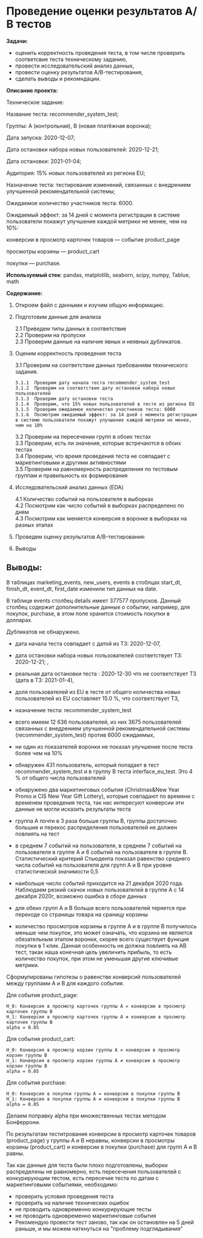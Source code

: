 # Проведение оценки результатов А/В тестов


**Задачи:** 

- оценить корректность проведения теста, в том числе проверить соответсвие теста техническому заданию,
- провести исследовательский анализ данных,
- провести оценку результатов A/B-тестирования,
- сделать выводы и рекомндации.



**Описание проекта:** 

Техническое задание:

Название теста: recommender_system_test;

Группы: А (контрольная), B (новая платёжная воронка);

Дата запуска: 2020-12-07;

Дата остановки набора новых пользователей: 2020-12-21;

Дата остановки: 2021-01-04;

Аудитория: 15% новых пользователей из региона EU;

Назначение теста: тестирование изменений, связанных с внедрением улучшенной рекомендательной системы;

Ожидаемое количество участников теста: 6000.

Ожидаемый эффект: за 14 дней с момента регистрации в системе пользователи покажут улучшение каждой метрики не менее, чем на 10%:

конверсии в просмотр карточек товаров — событие product_page

просмотры корзины — product_cart

покупки — purchase.



**Используемый стек**: pandas, matplotlib, seaborn, scipy, numpy, Tablue, math


**Содержание:**

1.  Откроем файл с данными и изучим общую информацию.

2.  Подготовим данные для анализа

    2.1  Приведем типы данных в соответствие  
    2.2  Проверим на пропуски  
    2.3  Проверим данные на наличие явных и неявных дубликатов.

3.  Оценим корректность проведения теста

    3.1  Проверим на соответствие данных требованиям технического задания.

        3.1.1  Проверим дату начала теста recommender_system_test
        3.1.2  Проверим на соответствие дату остановки набора новых пользователей
        3.1.3  Проверим дату остановки теста
        3.1.4  Проверим, что 15% новых пользователей в тесте из региона EU
        3.1.5  Проверим ожидаемое количество участников теста: 6000
        3.1.6  Посмотрим ожидаемый эффект: за 14 дней с момента регистрации в системе пользователи покажут улучшение каждой метрики не менее, чем на 10%

    3.2  Проверим на пересечении групп в обоих тестах  
    3.3  Проверим, есть ли значения, которые встречаются в обоих тестах  
    3.4  Проверим, что время проведения теста не совпадает с маркетинговыми и другими активностями  
    3.5  Проверим на равномерность распределения по тестовым группам и правильность их формирования

4.  Исследовательский анализ данных (EDA)

    4.1  Количество событий на пользователя в выборках  
    4.2  Посмотрим как число событий в выборках распределено по дням  
    4.3  Посмотрим как меняется конверсия в воронке в выборках на разных этапах

5.  Проведем оценку результатов A/B-тестирования:

6.  Выводы


## Выводы: ##




В таблицах marketing_events, new_users, events в стоблцах start_dt, finish_dt, event_dt, first_date изменили тип данных на date.

В таблице events столбец details имеет 377577 пропусков. Данный столбец содержит дополнительные данные о событии, например, для покупок, purchase, в этом поле хранится стоимость покупки в долларах.

Дубликатов не обнаружено.

- дата начала теста совпадает с датой из ТЗ: 2020-12-07,

- дата остановки набора новых пользователей соответствует ТЗ: 2020-12-21; ,

- реальная дата остановки теста : 2020-12-30 что не соответствует ТЗ (дата в ТЗ: 2021-01-4),

- доля пользователей из EU в тесте от общего количества новых пользователей из EU составляет 15.0 %, что соответствует ТЗ,

- назначение теста: recommender_system_test

- всего имеем 12 636 пользователей, из них 3675 пользователей связанных с внедрением улучшенной рекомендательной системы (recommender_system_test) против 6000 ожидаемых,

- ни один из показателей воронки не показал улучшение после теста более чем на 10%

- обнаружен 431 пользователь, который попадает в тест recommender_system_test и в группу В теста interface_eu_test. Это 4 % от общего числа пользователей

- обнаружено два маркетинговых события (Christmas&New Year Promo и CIS New Year Gift Lottery), которые совпадают по времени с временем проведения теста, так нас интересуют конверсии эти данные не могли исказить результаты теста

- группа А почти в 3 раза больше группы В, группы достаточно большие и перекос распределения пользователей не должен повлиять на тест

- в среднем 7 событий на пользователя, в среднем 7 событий на пользователя в группе А и 6 событий на пользователя в группе В. Статистический критерий Стьюдента показал равенство среднего числа событий на пользователя для групп А и В при уровне статистической значимости 0,5

- наибольше число событий приходится на 21 декабря 2020 года. Наблюдаем резкий скачок новых пользователей в группе А с 14 декабря 2020г, возможно ошибка в сборе данных

- для обеих групп А и В больше всего пользователей теряется при переходе со страницы товара на сраницу корзины

- количество просмотров корзины в группе А и в группе В получилось меньше чем покупок, это может означать, что корзина не является обязательным этапом воронки, скорее всего существует функция покупки в 1 клик. Данная особенность не должна повлиять на АВ тест, такак наша конечная цель увеличить прибыль, то есть количество покупок, при этом не уменьшая другие ключивые метрики.

Сформулированы гипотезы о равенстве конверсий пользователей между группами А и В для каждого события.

Для события product_page:
```
H_0: Конверсия в просмотр карточек группы А = конверсии в просмотр карточек группы В
H_1: Конверсия в просмотр карточек группы А ≠ конверсии в просмотр карточек группы В
alpha = 0.05
```

Для события product_cart:

```
H_0: Конверсия в просмотр корзин группы А = конверсии в просмотр корзин группы В
H_1: Конверсия в просмотр корзин группы А ≠ конверсии в просмотр корзин группы В
alpha = 0.05
```

Для события purchase:

```
H_0: Конверсия в покупки группы А = конверсии в покупки группы В
H_1: Конверсия в покупки группы А ≠ конверсии в покупки группы В
alpha = 0.05
```

Делаем поправку alpha при множественных тестах методом Бонферрони.

По результатам теститрования конверсии в просмотр карточек товаров (product_page) у группы А и В неравны, конверсии в просмотры корзины (product_cart) и конверсии в покупки (purchase) для групп А и В равны.

Так как данные для теста были плохо подготовлены, выборки распределены не равномерно, есть пересечения пользователей с конкурирующим тестом, есть пересечие теста по датам с маркетинговыми событиями, необходимо:

- проверить условия проведения теста
- проверить на наличие технических ошибок
- не проводить одновременно конкурирующие тесты
- не проводить одновременно маркетинговые события
- Рекомендую провести тест заново, так как он остановлен на 5 дней раньше, и мы можем наткнуться на "проблему подглядывания"